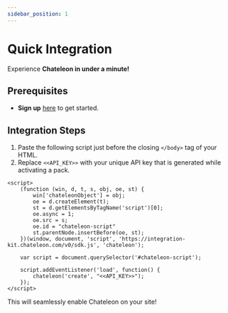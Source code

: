 ```yaml
---
sidebar_position: 1
---
```



# Quick Integration

Experience **Chateleon in under a minute!**

## Prerequisites

- **Sign up** [here](https://customer.chateleon.com/) to get started.

## Integration Steps

1. Paste the following script just before the closing `</body>` tag of your HTML.
2. Replace `<<API_KEY>>` with your unique API key that is generated while activating a pack.

```
<script>
    (function (win, d, t, s, obj, oe, st) {
        win['chateleonObject'] = obj;
        oe = d.createElement(t);
        st = d.getElementsByTagName('script')[0];
        oe.async = 1;
        oe.src = s;
        oe.id = "chateleon-script"
        st.parentNode.insertBefore(oe, st);
    })(window, document, 'script', 'https://integration-kit.chateleon.com/v0/sdk.js', 'chateleon');

    var script = document.querySelector('#chateleon-script');

    script.addEventListener('load', function() {
        chateleon('create', "<<API_KEY>>");
    });
</script>
```

This will seamlessly enable Chateleon on your site!